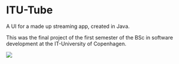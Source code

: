 # ITU-Tube

A UI for a made up streaming app, created in Java.

This was the final project of the first semester of the BSc in software development at the IT-University of Copenhagen.

![](https://i.imgur.com/t7uxwAy.png)
